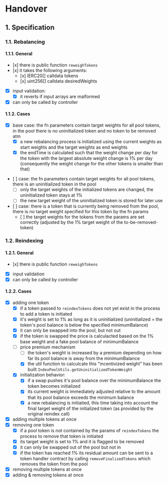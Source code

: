 # Handover

## 1. Specification

### 1.1. Rebalancing

#### 1.1.1. General

- [x] there is public function `reweighTokens`
- [x] it takes the following arguments:
  - [x] IERC20[] calldata tokens
  - [x] uint256[] calldata desiredWeights
- [x] input validation:
  - [x] it reverts if input arrays are malformed
- [x] can only be called by controller

#### 1.1.2. Cases

- [x] base case: the fn parameters contain target weights for all pool tokens, in the pool there is no uninitialized token and no token to be removed atm
  - [x] a new rebalancing process is initialized using the current weights as start weights and the target weights as end weights
  - [x] the endTime is calculated such that the weight change per day for the token with the largest absolute weight change is 1% per day (consequently the weight change for the other tokens is smaller than that)
- [ ] case: the fn parameters contain target weights for all pool tokens, there is an uninitialized token in the pool
  - [ ] only the target weights of the initialized tokens are changed, the uninitialized token stays at 1%
  - [ ] the new target weight of the uninitialized token is stored for later use
- [ ] case: there is a token that is currently being removed from the pool, there is no target weight specified for this token by the fn params
  - [ ] the target weights for the tokens from the params are set correctly (adjusted by the 1% target weight of the to-be-removed-token)

### 1.2. Reindexing

#### 1.2.1. General

- [x] there is public function `reweighTokens`
- [x] input validation
- [x] can only be called by controller

#### 1.2.2. Cases

- [x] adding one token
  - [x] if a token passed to `reindexTokens` does not yet exist in the process to add a token is initiated
  - [x] it's weight is set to 1% as long as it is uninitialized (uninitialized = the token's pool balance is below the specified minimumBalance)
  - [x] it can only be swapped into the pool, but not out
  - [x] if the token is swapped the price is calculacted based on the 1% base weight and a fake pool balance of minimumBalance
  - [ ] price premium mechanism
    - [ ] the token's weight is increased by a premium depending on how far its pool balance is away from the minimumBalance
    - [x] the util function to calculcate this "incentivized weight" has been built `IndexPoolUtils.getUninitializedTokenWeight`
  - [x] initialization behavior:
    - [x] if a swap pushes it's pool balance over the minimumBalance the token becomes initialized
    - [x] its current weight is immediately adjusted relative to the amount that its pool balance exceeds the minimum balance
    - [x] a new rebalancing is initiaited, this time taking into account the final target weight of the initialized token (as provided by the original reindex call)
- [x] adding multiple tokens at once
- [x] removing one token
  - [x] if a pool token is not contained by the params of `reindexTokens` the process to remove that token is initiated
  - [x] its target weight is set to 1% and it is flagged to be removed
  - [x] it can only be swapped out of the pool but not in
  - [x] if the token has reached 1% its residual amount can be sent to a token handler contract by calling `removeFinalizedTokens` which removes the token from the pool
- [x] removing multiple tokens at once
- [x] adding & removing tokens at once
